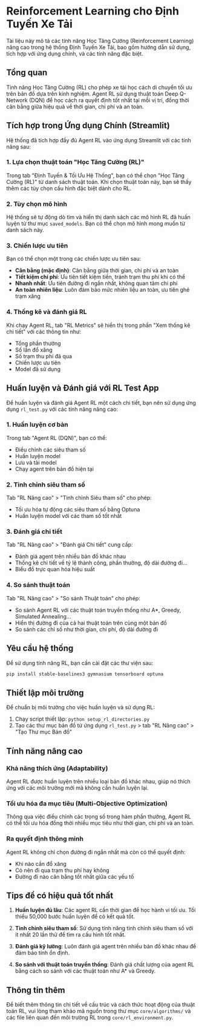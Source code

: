 # Reinforcement Learning cho Định Tuyến Xe Tải

Tài liệu này mô tả các tính năng Học Tăng Cường (Reinforcement Learning) nâng cao trong hệ thống Định Tuyến Xe Tải, bao gồm hướng dẫn sử dụng, tích hợp với ứng dụng chính, và các tính năng đặc biệt.

## Tổng quan

Tính năng Học Tăng Cường (RL) cho phép xe tải học cách di chuyển tối ưu trên bản đồ dựa trên kinh nghiệm. Agent RL sử dụng thuật toán Deep Q-Network (DQN) để học cách ra quyết định tốt nhất tại mỗi vị trí, đồng thời cân bằng giữa hiệu quả về thời gian, chi phí và an toàn.

## Tích hợp trong Ứng dụng Chính (Streamlit)

Hệ thống đã tích hợp đầy đủ Agent RL vào ứng dụng Streamlit với các tính năng sau:

### 1. Lựa chọn thuật toán "Học Tăng Cường (RL)"

Trong tab "Định Tuyến & Tối Ưu Hệ Thống", bạn có thể chọn "Học Tăng Cường (RL)" từ danh sách thuật toán. Khi chọn thuật toán này, bạn sẽ thấy thêm các tùy chọn cấu hình đặc biệt dành cho RL.

### 2. Tùy chọn mô hình

Hệ thống sẽ tự động dò tìm và hiển thị danh sách các mô hình RL đã huấn luyện từ thư mục `saved_models`. Bạn có thể chọn mô hình mong muốn từ danh sách này.

### 3. Chiến lược ưu tiên

Bạn có thể chọn một trong các chiến lược ưu tiên sau:

- **Cân bằng (mặc định)**: Cân bằng giữa thời gian, chi phí và an toàn
- **Tiết kiệm chi phí**: Ưu tiên tiết kiệm tiền, tránh trạm thu phí khi có thể
- **Nhanh nhất**: Ưu tiên đường đi ngắn nhất, không quan tâm chi phí
- **An toàn nhiên liệu**: Luôn đảm bảo mức nhiên liệu an toàn, ưu tiên ghé trạm xăng

### 4. Thống kê và đánh giá RL

Khi chạy Agent RL, tab "RL Metrics" sẽ hiển thị trong phần "Xem thống kê chi tiết" với các thông tin như:

- Tổng phần thưởng
- Số lần đổ xăng
- Số trạm thu phí đã qua
- Chiến lược ưu tiên
- Model đã sử dụng

## Huấn luyện và Đánh giá với RL Test App

Để huấn luyện và đánh giá Agent RL một cách chi tiết, bạn nên sử dụng ứng dụng `rl_test.py` với các tính năng nâng cao:

### 1. Huấn luyện cơ bản

Trong tab "Agent RL (DQN)", bạn có thể:
- Điều chỉnh các siêu tham số
- Huấn luyện model
- Lưu và tải model
- Chạy agent trên bản đồ hiện tại

### 2. Tinh chỉnh siêu tham số

Tab "RL Nâng cao" > "Tinh chỉnh Siêu tham số" cho phép:
- Tối ưu hóa tự động các siêu tham số bằng Optuna
- Huấn luyện model với các tham số tốt nhất

### 3. Đánh giá chi tiết

Tab "RL Nâng cao" > "Đánh giá Chi tiết" cung cấp:
- Đánh giá agent trên nhiều bản đồ khác nhau
- Thống kê chi tiết về tỷ lệ thành công, phần thưởng, độ dài đường đi...
- Biểu đồ trực quan hóa hiệu suất

### 4. So sánh thuật toán

Tab "RL Nâng cao" > "So sánh Thuật toán" cho phép:
- So sánh Agent RL với các thuật toán truyền thống như A*, Greedy, Simulated Annealing...
- Hiển thị đường đi của cả hai thuật toán trên cùng một bản đồ
- So sánh các chỉ số như thời gian, chi phí, độ dài đường đi

## Yêu cầu hệ thống

Để sử dụng tính năng RL, bạn cần cài đặt các thư viện sau:

```bash
pip install stable-baselines3 gymnasium tensorboard optuna
```

## Thiết lập môi trường

Để chuẩn bị môi trường cho việc huấn luyện và sử dụng RL:

1. Chạy script thiết lập: `python setup_rl_directories.py`
2. Tạo các thư mục bản đồ từ ứng dụng `rl_test.py` > tab "RL Nâng cao" > "Tạo Thư mục Bản đồ"

## Tính năng nâng cao

### Khả năng thích ứng (Adaptability)

Agent RL được huấn luyện trên nhiều loại bản đồ khác nhau, giúp nó thích ứng với các môi trường mới mà không cần huấn luyện lại.

### Tối ưu hóa đa mục tiêu (Multi-Objective Optimization)

Thông qua việc điều chỉnh các trọng số trong hàm phần thưởng, Agent RL có thể tối ưu hóa đồng thời nhiều mục tiêu như thời gian, chi phí và an toàn.

### Ra quyết định thông minh

Agent RL không chỉ chọn đường đi ngắn nhất mà còn có thể quyết định:
- Khi nào cần đổ xăng
- Có nên đi qua trạm thu phí hay không
- Đường đi nào cân bằng tốt nhất giữa các yếu tố

## Tips để có hiệu quả tốt nhất

1. **Huấn luyện đủ lâu**: Các agent RL cần thời gian để học hành vi tối ưu. Tối thiểu 50,000 bước huấn luyện để có kết quả tốt.

2. **Tinh chỉnh siêu tham số**: Sử dụng tính năng tinh chỉnh siêu tham số với ít nhất 20 lần thử để tìm ra cấu hình tốt nhất.

3. **Đánh giá kỹ lưỡng**: Luôn đánh giá agent trên nhiều bản đồ khác nhau để đảm bảo tính ổn định.

4. **So sánh với thuật toán truyền thống**: Đánh giá chất lượng của agent RL bằng cách so sánh với các thuật toán như A* và Greedy.

## Thông tin thêm

Để biết thêm thông tin chi tiết về cấu trúc và cách thức hoạt động của thuật toán RL, vui lòng tham khảo mã nguồn trong thư mục `core/algorithms/` và các file liên quan đến môi trường RL trong `core/rl_environment.py`. 